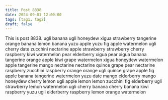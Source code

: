 ```yaml
---
title: Post 8838
date: 2024-09-01 12:00:00
tags: [tag1, tag2]
draft: false
---
```

This is post 8838.
ugli
banana
ugli
honeydew
xigua
strawberry
tangerine
orange
banana
lemon
banana
yuzu
apple
yuzu
fig
apple
watermelon
ugli
cherry
date
zucchini
nectarine
apple
strawberry
strawberry
cherry
raspberry
kiwi
watermelon
pear
elderberry
xigua
pear
xigua
banana
tangerine
orange
apple
kiwi
grape
watermelon
xigua
honeydew
watermelon
apple
tangerine
mango
nectarine
nectarine
quince
grape
pear
nectarine
raspberry
zucchini
raspberry
orange
orange
ugli
quince
grape
apple
fig
apple
banana
tangerine
watermelon
yuzu
date
mango
elderberry
mango
honeydew
cherry
lemon
ugli
apple
lemon
lemon
zucchini
fig
elderberry
ugli
strawberry
lemon
watermelon
ugli
cherry
banana
cherry
banana
kiwi
raspberry
yuzu
ugli
elderberry
raspberry
lemon
orange
watermelon
